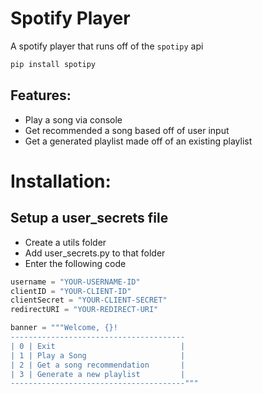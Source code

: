 # Spotify Player
A spotify player that runs off of the `spotipy` api

```py
pip install spotipy
```

## Features:
- Play a song via console
- Get recommended a song based off of user input
- Get a generated playlist made off of an existing playlist

# Installation:
## Setup a user_secrets file
- Create a utils folder
- Add user_secrets.py to that folder
- Enter the following code
```py
username = "YOUR-USERNAME-ID"
clientID = "YOUR-CLIENT-ID"
clientSecret = "YOUR-CLIENT-SECRET"
redirectURI = "YOUR-REDIRECT-URI" 

banner = """Welcome, {}!
---------------------------------------
| 0 | Exit                            |
| 1 | Play a Song                     |
| 2 | Get a song recommendation       |
| 3 | Generate a new playlist         |
---------------------------------------"""
```
